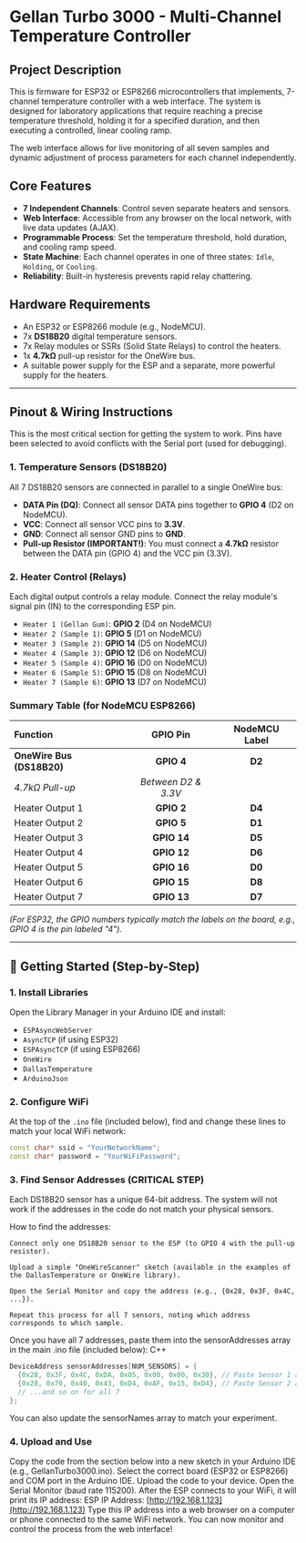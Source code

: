 # Gellan Turbo 3000 - Multi-Channel Temperature Controller

## Project Description

This is firmware for ESP32 or ESP8266 microcontrollers that implements, 7-channel temperature controller with a web interface. The system is designed for laboratory applications that require reaching a precise temperature threshold, holding it for a specified duration, and then executing a controlled, linear cooling ramp.

The web interface allows for live monitoring of all seven samples and dynamic adjustment of process parameters for each channel independently.

## Core Features

* **7 Independent Channels**: Control seven separate heaters and sensors.
* **Web Interface**: Accessible from any browser on the local network, with live data updates (AJAX).
* **Programmable Process**: Set the temperature threshold, hold duration, and cooling ramp speed.
* **State Machine**: Each channel operates in one of three states: `Idle`, `Holding`, or `Cooling`.
* **Reliability**: Built-in hysteresis prevents rapid relay chattering.

## Hardware Requirements

* An ESP32 or ESP8266 module (e.g., NodeMCU).
* 7x **DS18B20** digital temperature sensors.
* 7x Relay modules or SSRs (Solid State Relays) to control the heaters.
* 1x **4.7kΩ** pull-up resistor for the OneWire bus.
* A suitable power supply for the ESP and a separate, more powerful supply for the heaters.

---

##  Pinout & Wiring Instructions

This is the most critical section for getting the system to work. Pins have been selected to avoid conflicts with the Serial port (used for debugging).

### 1. Temperature Sensors (DS18B20)

All 7 DS18B20 sensors are connected in parallel to a single OneWire bus:

* **DATA Pin (DQ)**: Connect all sensor DATA pins together to **GPIO 4** (D2 on NodeMCU).
* **VCC**: Connect all sensor VCC pins to **3.3V**.
* **GND**: Connect all sensor GND pins to **GND**.
* **Pull-up Resistor (IMPORTANT!)**: You must connect a **4.7kΩ** resistor between the DATA pin (GPIO 4) and the VCC pin (3.3V).

### 2. Heater Control (Relays)

Each digital output controls a relay module. Connect the relay module's signal pin (IN) to the corresponding ESP pin.

* `Heater 1 (Gellan Gum)`: **GPIO 2** (D4 on NodeMCU)
* `Heater 2 (Sample 1)`: **GPIO 5** (D1 on NodeMCU)
* `Heater 3 (Sample 2)`: **GPIO 14** (D5 on NodeMCU)
* `Heater 4 (Sample 3)`: **GPIO 12** (D6 on NodeMCU)
* `Heater 5 (Sample 4)`: **GPIO 16** (D0 on NodeMCU)
* `Heater 6 (Sample 5)`: **GPIO 15** (D8 on NodeMCU)
* `Heater 7 (Sample 6)`: **GPIO 13** (D7 on NodeMCU)

### Summary Table (for NodeMCU ESP8266)

| Function | GPIO Pin | NodeMCU Label |
| :--- | :---: | :---: |
| **OneWire Bus (DS18B20)** | **GPIO 4** | **D2** |
| *4.7kΩ Pull-up* | *Between D2 & 3.3V* | |
| Heater Output 1 | **GPIO 2** | **D4** |
| Heater Output 2 | **GPIO 5** | **D1** |
| Heater Output 3 | **GPIO 14** | **D5** |
| Heater Output 4 | **GPIO 12** | **D6** |
| Heater Output 5 | **GPIO 16** | **D0** |
| Heater Output 6 | **GPIO 15** | **D8** |
| Heater Output 7 | **GPIO 13** | **D7** |

*(For ESP32, the GPIO numbers typically match the labels on the board, e.g., GPIO 4 is the pin labeled "4").*

---

## 🚀 Getting Started (Step-by-Step)

### 1. Install Libraries

Open the Library Manager in your Arduino IDE and install:
* `ESPAsyncWebServer`
* `AsyncTCP` (if using ESP32)
* `ESPAsyncTCP` (if using ESP8266)
* `OneWire`
* `DallasTemperature`
* `ArduinoJson`

### 2. Configure WiFi

At the top of the `.ino` file (included below), find and change these lines to match your local WiFi network:

```cpp
const char* ssid = "YourNetworkName";
const char* password = "YourWiFiPassword";
```

###  3. Find Sensor Addresses (CRITICAL STEP)

Each DS18B20 sensor has a unique 64-bit address. The system will not work if the addresses in the code do not match your physical sensors.

How to find the addresses:

    Connect only one DS18B20 sensor to the ESP (to GPIO 4 with the pull-up resistor).

    Upload a simple "OneWireScanner" sketch (available in the examples of the DallasTemperature or OneWire library).

    Open the Serial Monitor and copy the address (e.g., {0x28, 0x3F, 0x4C, ...}).

    Repeat this process for all 7 sensors, noting which address corresponds to which sample.

Once you have all 7 addresses, paste them into the sensorAddresses array in the main .ino file (included below):
C++

```cpp
DeviceAddress sensorAddresses[NUM_SENSORS] = {
  {0x28, 0x3F, 0x4C, 0xDA, 0x05, 0x00, 0x00, 0x30}, // Paste Sensor 1 address here
  {0x28, 0x70, 0x40, 0x43, 0xD4, 0xAF, 0x15, 0xD4}, // Paste Sensor 2 address here
  // ...and so on for all 7
};
```
You can also update the sensorNames array to match your experiment.

### 4. Upload and Use

Copy the code from the section below into a new sketch in your Arduino IDE (e.g., GellanTurbo3000.ino).
Select the correct board (ESP32 or ESP8266) and COM port in the Arduino IDE.
Upload the code to your device.
Open the Serial Monitor (baud rate 115200).
After the ESP connects to your WiFi, it will print its IP address:
ESP IP Address: [http://192.168.1.123](http://192.168.1.123)
Type this IP address into a web browser on a computer or phone connected to the same WiFi network.
You can now monitor and control the process from the web interface!
